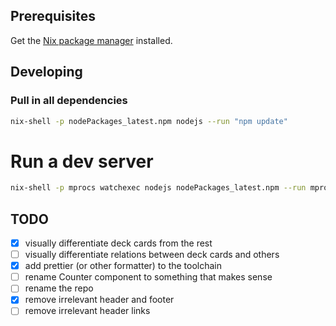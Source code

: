 ## Prerequisites

Get the [Nix package manager](https://nixos.org/download.html) installed.

## Developing

### Pull in all dependencies

```bash
nix-shell -p nodePackages_latest.npm nodejs --run "npm update"
```

# Run a dev server

```bash
nix-shell -p mprocs watchexec nodejs nodePackages_latest.npm --run mprocs
```

## TODO

- [x] visually differentiate deck cards from the rest
- [ ] visually differentiate relations between deck cards and others
- [x] add prettier (or other formatter) to the toolchain
- [ ] rename Counter component to something that makes sense
- [ ] rename the repo
- [x] remove irrelevant header and footer
- [ ] remove irrelevant header links
